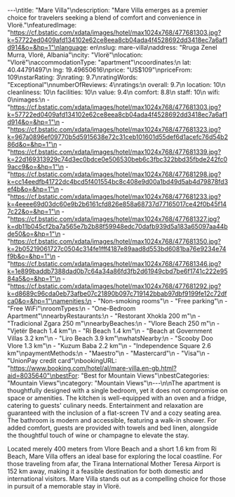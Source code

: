 ---\ntitle: "Mare Villa"\ndescription: "Mare Villa emerges as a premier choice for travelers seeking a blend of comfort and convenience in Vlorë."\nfeaturedImage: "https://cf.bstatic.com/xdata/images/hotel/max1024x768/477681303.jpg?k=57722ed0409afd134102e62ce8eea8cb04ada4f4528692dd3418ec7a6af1d914&o=&hp=1"\nlanguage: en\nslug: mare-villa\naddress: "Rruga Zenel Murra, Vlorë, Albania"\ncity: "Vlorë"\nlocation: "Vlorë"\naccommodationType: "apartment"\ncoordinates:\n  lat: 40.44791497\n  lng: 19.49650616\nprice: "US$109"\npriceFrom: 109\nstarRating: 3\nrating: 9.7\nratingWords: "Exceptional"\nnumberOfReviews: 4\nratings:\n  overall: 9.7\n  location: 10\n  cleanliness: 10\n  facilities: 10\n  value: 9.4\n  comfort: 8.8\n  staff: 10\n  wifi: 0\nimages:\n  - "https://cf.bstatic.com/xdata/images/hotel/max1024x768/477681303.jpg?k=57722ed0409afd134102e62ce8eea8cb04ada4f4528692dd3418ec7a6af1d914&o=&hp=1"\n  - "https://cf.bstatic.com/xdata/images/hotel/max1024x768/477681323.jpg?k=967a0896ef09770b5d5915638e72c31ceb101601d55def6d1acefc76d54b286d&o=&hp=1"\n  - "https://cf.bstatic.com/xdata/images/hotel/max1024x768/477681339.jpg?k=22d169313929c74d3ec0bdce0e506530beb6c3fbc322bbd35fbde242fc09acc9&o=&hp=1"\n  - "https://cf.bstatic.com/xdata/images/hotel/max1024x768/477681298.jpg?k=cc14eedfb41722dc4bcd5f401554bc8c408e9d00a1bd49d5ab4d79878fd3ef4b&o=&hp=1"\n  - "https://cf.bstatic.com/xdata/images/hotel/max1024x768/477681233.jpg?k=4eeee69d03dc60e9b2b6161cfd826e858a68737d77165017ce42f0b45f147c22&o=&hp=1"\n  - "https://cf.bstatic.com/xdata/images/hotel/max1024x768/477681327.jpg?k=db11b045cf2ba7a565e7b2b88f59948edc70dafb939d5a183a65097aa44bde50&o=&hp=1"\n  - "https://cf.bstatic.com/xdata/images/hotel/max1024x768/477681350.jpg?k=2b05219061727c0504c314fe1fff4187e89aad8d553bd6081ba76e9234e74f9b&o=&hp=1"\n  - "https://cf.bstatic.com/xdata/images/hotel/max1024x768/477681346.jpg?k=1e899baddb7388dad0b7c64a34a86fd3fb2d61949cbd7be6f1741c222e9584a5&o=&hp=1"\n  - "https://cf.bstatic.com/xdata/images/hotel/max1024x768/477681292.jpg?k=d8689c96cda0eb73afbe07c21890b097c719142bbab97dbf9199fe12c72dfca0&o=&hp=1"\namenities:\n  - "Non-smoking rooms"\n  - "Free parking"\n  - "Free WiFi"\nroomTypes:\n  - "One-Bedroom Apartment"\nnearbyRestaurants:\n  - "Restorant Xhokla 200 m"\n  - "Tradicional Zgara 250 m"\nnearbyBeaches:\n  - "Vlore Beach 250 m"\n  - "Vjetër Beach 1.4 km"\n  - "Ri Beach 1.4 km"\n  - "Beach at Government Villas 3.2 km"\n  - "Liro Beach 3.9 km"\nwhatsNearby:\n  - "Scooby Doo Vlore 1.3 km"\n  - "Kuzum Baba 2.2 km"\n  - "Independence Square 2.6 km"\npaymentMethods:\n  - "Maestro"\n  - "Mastercard"\n  - "Visa"\n  - "UnionPay credit card"\nbookingURL: "https://www.booking.com/hotel/al/mare-villa.en-gb.html?aid=8035640"\nbestFor: "Best for Mountain Views"\nbestCategories: "Mountain Views"\ncategory: "Mountain Views"\n---\n\nThe apartment is thoughtfully designed with a single bedroom, yet it does not compromise on space or amenities. The kitchen is well-equipped with an oven and a fridge, catering to guests' culinary needs. Entertainment and relaxation are guaranteed with the inclusion of a flat-screen TV and a cozy seating area. The bathroom is modern and accessible, featuring a walk-in shower. For added comfort, guests are provided with towels and bed linen, alongside the thoughtful touch of wine or champagne to elevate the stay.

Located merely 400 meters from Vlore Beach and a short 1.6 km from Ri Beach, Mare Villa offers an ideal base for exploring the local coastline. For those traveling from afar, the Tirana International Mother Teresa Airport is 152 km away, making it a feasible destination for both domestic and international visitors. Mare Villa stands out as a compelling choice for those in pursuit of a memorable stay in Vlorë.